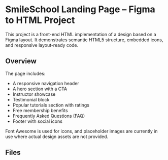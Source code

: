 # SmileSchool Landing Page – Figma to HTML Project

This project is a front-end HTML implementation of a design based on a Figma layout. It demonstrates semantic HTML5 structure, embedded icons, and responsive layout-ready code.

## Overview

The page includes:

- A responsive navigation header
- A hero section with a CTA
- Instructor showcase
- Testimonial block
- Popular tutorials section with ratings
- Free membership benefits
- Frequently Asked Questions (FAQ)
- Footer with social icons

Font Awesome is used for icons, and placeholder images are currently in use where actual design assets are not provided.

## Files

